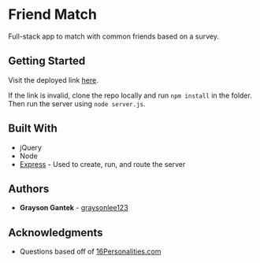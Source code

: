 # Friend Match

Full-stack app to match with common friends based on a survey. 

## Getting Started

Visit the deployed link [here](https://protected-forest-51687.herokuapp.com/).

If the link is invalid, clone the repo locally and run `npm install` in the folder. Then run the server using `node server.js`. 

## Built With

* jQuery
* Node
* [Express](https://www.npmjs.com/package/express) - Used to create, run, and route the server

## Authors

* **Grayson Gantek** - [graysonlee123](https://github.com/graysonlee123)

## Acknowledgments

* Questions based off of [16Personalities.com](https://www.16personalities.com/free-personality-test)
